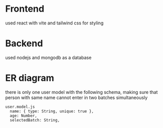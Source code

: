 # Frontend 
used react with vite and tailwind css for styling 

# Backend 
used nodejs and mongodb as a database 

# ER diagram
there is only one user model with the following schema, making sure that person with same name cannot enter in two batches simultaneously
```
user.model.js
  name: { type: String, unique: true }, 
  age: Number,
  selectedBatch: String,
```


